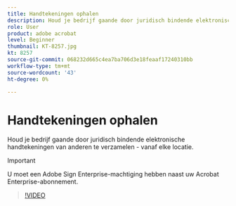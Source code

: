 ```yaml
---
title: Handtekeningen ophalen
description: Houd je bedrijf gaande door juridisch bindende elektronische handtekeningen van anderen te verzamelen - vanaf elke locatie
role: User
product: adobe acrobat
level: Beginner
thumbnail: KT-8257.jpg
kt: 8257
source-git-commit: 068232d665c4ea7ba706d3e18feaaf17240310bb
workflow-type: tm+mt
source-wordcount: '43'
ht-degree: 0%

---
```


# Handtekeningen ophalen

Houd je bedrijf gaande door juridisch bindende elektronische handtekeningen van anderen te verzamelen - vanaf elke locatie.

>[!IMPORTANT]
>
>U moet een Adobe Sign Enterprise-machtiging hebben naast uw Acrobat Enterprise-abonnement.

>[!VIDEO](https://video.tv.adobe.com/v/338359?hidetitle=true)
